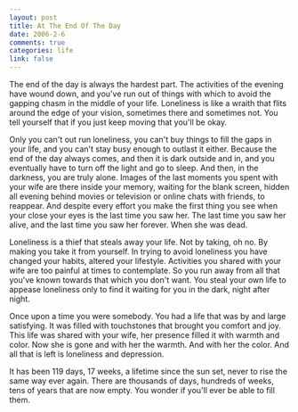 ```yaml
--- 
layout: post
title: At The End Of The Day
date: 2006-2-6
comments: true
categories: life
link: false
---
```

The end of the day is always the hardest part. The activities of the evening have wound down, and you've run out of things with which to avoid the gapping chasm in the middle of your life. Loneliness is like a wraith that flits around the edge of your vision, sometimes there and sometimes not. You tell yourself that if you just keep moving that you'll be okay.

Only you can't out run loneliness, you can't buy things to fill the gaps in your life, and you can't stay busy enough to outlast it either. Because the end of the day always comes, and then it is dark outside and in, and you eventually have to turn off the light and go to sleep. And then, in the darkness, you are truly alone. Images of the last moments you spent with your wife are there inside your memory, waiting for the blank screen, hidden all evening behind movies or television or online chats with friends, to reappear. And despite every effort you make the first thing you see when your close your eyes is the last time you saw her. The last time you saw her alive, and the last time you saw her forever. When she was dead.

Loneliness is a thief that steals away your life. Not by taking, oh no. By making you take it from yourself. In trying to avoid loneliness you have changed your habits, altered your lifestyle. Activities you shared with your wife are too painful at times to contemplate. So you run away from all that you've known towards that which you don't want. You steal your own life to appease loneliness only to find it waiting for you in the dark, night after night.

Once upon a time you were somebody. You had a life that was by and large satisfying. It was filled with touchstones that brought you comfort and joy. This life was shared with your wife, her presence filled it with warmth and color. Now she is gone and with her the warmth. And with her the color. And all that is left is loneliness and depression.

It has been 119 days, 17 weeks, a lifetime since the sun set, never to rise the same way ever again. There are thousands of days, hundreds of weeks, tens of years that are now empty. You wonder if you'll ever be able to fill them.
